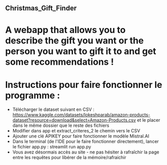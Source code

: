 ## Christmas_Gift_Finder
# A webapp that allows you to describe the gift you want or the person you want to gift it to and get some recommendations !

# Instructions pour faire fonctionner le programme :
- Télécharger le dataset suivant en CSV : https://www.kaggle.com/datasets/lokeshparab/amazon-products-dataset?resource=download&select=Amazon-Products.csv et le placer dans le même dossier que le reste des fichiers
- Modifier dans app et extract_criteres_2 le chemin vers le CSV
- Ajouter une clé APIKEY pour faire fonctionner le modèle Mistral.AI
- Dans le terminal (de l'IDE pour le faire fonctionner directement), lancer le fichier app.py : streamlit run app.py
- Vous avez désormais accès au site - ne pas hésiter à rafraîchir la page entre les requêtes pour libérer de la mémoire/rafraichir
